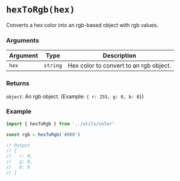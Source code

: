 # `hexToRgb(hex)`

Converts a hex color into an rgb-based object with rgb values.


### Arguments

| Argument | Type | Description |
| --- | --- | --- |
| `hex` | `string` | Hex color to convert to an rgb object. |


### Returns

`object`: An rgb object. (Example: `{ r: 255, g: 0, b: 0}`)


### Example

```js
import { hexToRgb } from '../utils/color'

const rgb = hexToRgb('#000')

// Output
// {
//   r: 0,
//   g: 0,
//   b: 0
// }
```
